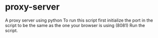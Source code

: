 # proxy-server
A proxy server using python 
To run this script first initialize the port in the script to be the same as the one your browser is using (8081)
Run the script.
